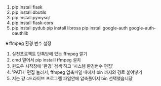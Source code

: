 1. pip install flask
2. pip install dbutils
3. pip install pymysql
4. pip install flask-cors
5. pip install pydub
pip install librosa
pip install google-auth google-auth-oauthlib

★ffmpeg 환경 변수 설정
1. 실전프로젝트 단톡방에 있는 ffmpeg 깔기
2. cmd 열어서 pip installl ffmpeg 설치
3. 윈도우 시작창에 '환경' 검색 하고 '시스템 환경변수 편집'
4. 'PATH' 편집 눌러서, ffmpeg 압축파일 내에서 bin 까지의 경로 붙여넣기
5. 저는 걍 c드라이브 프로그램 파일안에 압축풀어서 bin 선택했습니당
